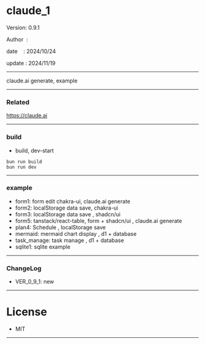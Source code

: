 ﻿# claude_1

 Version: 0.9.1

 Author  :
 
 date    : 2024/10/24

 update : 2024/11/19 

***

claude.ai generate, example

***
### Related

https://claude.ai

***
### build

* build, dev-start

```
bun run build
bun run dev
```

***
### example

* form1: form edit chakra-ui, claude.ai generate
* form2: localStorage data save, chakra-ui
* form3: localStorage  data save , shadcn/ui
* form5: tanstack/react-table, form + shadcn/ui , claude.ai generate
* plan4: Schedule , localStorage save
* mermaid: mermaid chart display , d1 + database
* task_manage: task manage , d1 + database
* sqlite1: sqlite example

***
### ChangeLog

* VER_0_9_1: new

*** 
# License

* MIT

***

